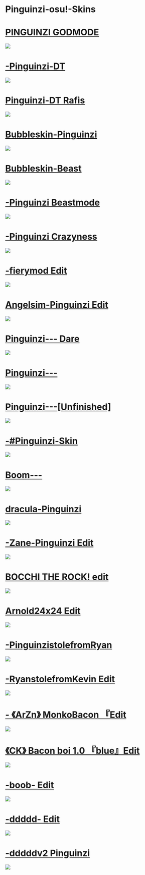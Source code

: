 # Pinguinzi-osu!-Skins
# [PINGUINZI GODMODE](https://drive.google.com/file/d/1nGJ_V-k88krQPTXlI0cf3FGg5i06b3zg/view)
![](https://i.imgur.com/xRaZOhW.jpeg)
# [-Pinguinzi-DT](https://drive.google.com/file/d/1TzVw9KoqN50Wa2OWtclh3k-z8QiIMCeP/view)
![](https://i.imgur.com/St3e2qR.jpeg)
# [Pinguinzi-DT Rafis](https://drive.google.com/file/d/192JS1w34sTkIlwh4SwymFo3J5p7Ic5eX/view)
![](https://i.imgur.com/VyGypNA.jpeg)
# [Bubbleskin-Pinguinzi](https://drive.google.com/file/d/10YOx45xB4WdzyDkX63TD86_4A-1AekSc/view)
![](https://i.imgur.com/1oUsr8d.jpeg)
# [Bubbleskin-Beast](https://drive.google.com/file/d/1l3_llD5QWI_hv-aCErRHTP2gJ9i_wYHD/view)
![](https://i.imgur.com/JlAmXYL.jpeg)
# [-Pinguinzi Beastmode](https://drive.google.com/file/d/1sQFgXAHN7fBA-v2F51RMH3_E57vqjswx/view)
![](https://i.imgur.com/jalONbc.jpeg)
# [-Pinguinzi Crazyness](https://drive.google.com/file/d/1ooIJIE2Jo4pFiAY-yTjVRW0pyCUngxm4/view)
![](https://i.imgur.com/ozGzEL2.jpeg)
# [-fierymod Edit](https://drive.google.com/file/d/1dv8_RECUNOkq-bCDhMKFcNUjW6sFpEU4/view)
![](https://i.imgur.com/ZRjjeqG.jpeg)
# [Angelsim-Pinguinzi Edit](https://drive.google.com/file/d/1UEL2cJgFjUR41_DIsx1cd7YGuA0_a7HV/view)
![](https://i.imgur.com/k419QTR.jpeg)
# [Pinguinzi--- Dare](https://drive.google.com/file/d/14j9QK1k6h0O63Ju7wYFGclcY3CEfwhBk/view)
![](https://i.imgur.com/rqrdUig.jpeg)
# [Pinguinzi---](https://drive.google.com/file/d/1B0G-_UCF9nu1r6yt0sfecCyA_XhTcBu8/view)
![](https://i.imgur.com/xQAswCc.jpeg)
# [Pinguinzi---[Unfinished]](https://drive.google.com/file/d/1T8OGv1obfO81ACLuqIQEI7Je7YykMjqC/view)
![](https://i.imgur.com/tfHduEb.jpeg)
# [-#Pinguinzi-Skin](https://drive.google.com/file/d/1raj5LYejamDqXXTVtMosyuDajBnNywoJ/view)
![](https://i.imgur.com/cV2rqMB.jpeg)
# [Boom---](https://drive.google.com/file/d/1b851NvoF1d26-SnJ4Tx4-1Cyqbxy42Ge/view)
![](https://i.imgur.com/CnZxaey.jpeg)
# [dracula-Pinguinzi](https://drive.google.com/file/d/1oaFmhXMjkhqAkfOkav9b0u9vNBDTeWWq/view)
![](https://i.imgur.com/88YaX2l.jpeg)
# [-Zane-Pinguinzi Edit](https://drive.google.com/file/d/1AcIVC9y2tct_nAlFKubGTfQefhQXj0WD/view)
![](https://i.imgur.com/GhHsY8j.jpeg)
# [BOCCHI THE ROCK! edit](https://drive.google.com/file/d/1jiq14LKnvudw764ID-Zo5DnyW_WCOIGa/view)
![](https://i.imgur.com/cOV3ZlF.jpeg)
# [Arnold24x24 Edit](https://drive.google.com/file/d/1bMuET6WUz-wTpeXbHd1yGcb71D4Wnpba/view)
![](https://i.imgur.com/OAzj396.jpeg)
# [-PinguinzistolefromRyan](https://drive.google.com/file/d/1CkKBk4ea1GvstOPCDDPhkJK2iB0filXR/view)
![](https://i.imgur.com/IkbWz7h.jpeg)
# [-RyanstolefromKevin Edit](https://drive.google.com/file/d/1WRjwgLDz_RiR3qf6iO1d3ebFPaQF7ra5/view)
![](https://i.imgur.com/cWBBE8Q.jpeg)
# [- 《ArZn》 MonkoBacon 『Edit](https://drive.google.com/file/d/1pOKwVmQBBVkHDUYxGLKGsMzpAfhazkU6/view)
![](https://i.imgur.com/7Vwh3ai.jpeg)
# [《CK》 Bacon boi 1.0 『blue』Edit](https://drive.google.com/file/d/18VhLteEhqeAsTqpT-nVTuEtiGsCvBDAk/view)
![](https://i.imgur.com/dvKNH2X.jpeg)
# [-boob- Edit](https://drive.google.com/file/d/11ozhQ6QKJpd8In_ANwByHAjtzNpvEs1c/view)
![](https://i.imgur.com/mkeKpb5.jpeg)
# [-ddddd- Edit](https://drive.google.com/file/d/1YsZ8JX6G73OC8VXiCAK4vj8eWSb78fUY/view)
![](https://i.imgur.com/twkk5RO.jpeg)
# [-dddddv2 Pinguinzi](https://drive.google.com/file/d/1X8IgaDEU0jILWZMT62Ur4NMwPjMjaO1k/view)
![](https://i.imgur.com/UJ3fDXS.jpeg)
